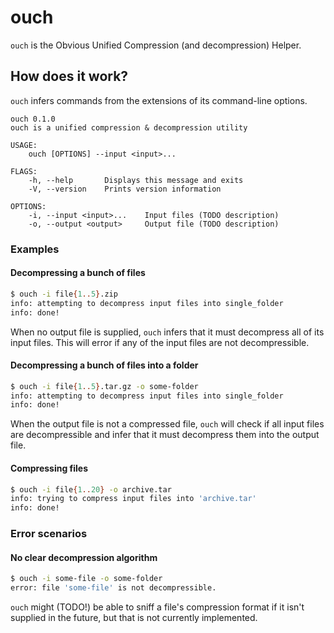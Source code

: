 # ouch

`ouch` is the Obvious Unified Compression (and decompression) Helper. 

## How does it work?

`ouch` infers commands from the extensions of its command-line options.

```
ouch 0.1.0
ouch is a unified compression & decompression utility

USAGE:
    ouch [OPTIONS] --input <input>...

FLAGS:
    -h, --help       Displays this message and exits
    -V, --version    Prints version information

OPTIONS:
    -i, --input <input>...    Input files (TODO description)
    -o, --output <output>     Output file (TODO description)
```

### Examples

#### Decompressing a bunch of files

```bash
$ ouch -i file{1..5}.zip
info: attempting to decompress input files into single_folder
info: done!
```

When no output file is supplied, `ouch` infers that it must decompress all of its input files. This will error if any of the input files are not decompressible.

#### Decompressing a bunch of files into a folder

```bash
$ ouch -i file{1..5}.tar.gz -o some-folder
info: attempting to decompress input files into single_folder
info: done!
```

When the output file is not a compressed file, `ouch` will check if all input files are decompressible and infer that it must decompress them into the output file.

#### Compressing files 

```bash
$ ouch -i file{1..20} -o archive.tar
info: trying to compress input files into 'archive.tar'
info: done!
```

### Error scenarios

#### No clear decompression algorithm

```bash
$ ouch -i some-file -o some-folder
error: file 'some-file' is not decompressible.
```

`ouch` might (TODO!) be able to sniff a file's compression format if it isn't supplied in the future, but that is not currently implemented.




